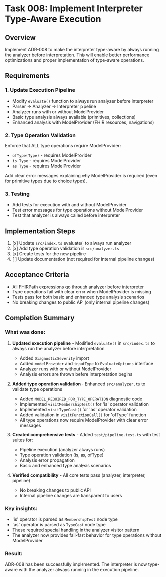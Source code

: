 # Task 008: Implement Interpreter Type-Aware Execution

## Overview
Implement ADR-008 to make the interpreter type-aware by always running the analyzer before interpretation. This will enable better performance optimizations and proper implementation of type-aware operations.

## Requirements

### 1. Update Execution Pipeline
- Modify `evaluate()` function to always run analyzer before interpreter
- Parser → Analyzer → Interpreter pipeline
- Analyzer runs with or without ModelProvider
- Basic type analysis always available (primitives, collections)
- Enhanced analysis with ModelProvider (FHIR resources, navigations)

### 2. Type Operation Validation
Enforce that ALL type operations require ModelProvider:
- `ofType(Type)` - requires ModelProvider
- `is Type` - requires ModelProvider  
- `as Type` - requires ModelProvider

Add clear error messages explaining why ModelProvider is required (even for primitive types due to choice types).

### 3. Testing
- Add tests for execution with and without ModelProvider
- Test error messages for type operations without ModelProvider
- Test that analyzer is always called before interpreter

## Implementation Steps

1. [x] Update `src/index.ts` evaluate() to always run analyzer
2. [x] Add type operation validation in `src/analyzer.ts`
3. [x] Create tests for the new pipeline
4. [ ] Update documentation (not required for internal pipeline changes)

## Acceptance Criteria
- All FHIRPath expressions go through analyzer before interpreter
- Type operations fail with clear error when ModelProvider is missing
- Tests pass for both basic and enhanced type analysis scenarios
- No breaking changes to public API (only internal pipeline changes)

## Completion Summary

### What was done:

1. **Updated execution pipeline** - Modified `evaluate()` in `src/index.ts` to always run the analyzer before interpretation
   - Added `DiagnosticSeverity` import
   - Added `modelProvider` and `inputType` to `EvaluateOptions` interface
   - Analyzer runs with or without ModelProvider
   - Analysis errors are thrown before interpretation begins

2. **Added type operation validation** - Enhanced `src/analyzer.ts` to validate type operations
   - Added `MODEL_REQUIRED_FOR_TYPE_OPERATION` diagnostic code
   - Implemented `visitMembershipTest()` for 'is' operator validation
   - Implemented `visitTypeCast()` for 'as' operator validation
   - Added validation in `visitFunctionCall()` for 'ofType' function
   - All type operations now require ModelProvider with clear error messages

3. **Created comprehensive tests** - Added `test/pipeline.test.ts` with test suites for:
   - Pipeline execution (analyzer always runs)
   - Type operation validation (is, as, ofType)
   - Analysis error propagation
   - Basic and enhanced type analysis scenarios

4. **Verified compatibility** - All core tests pass (analyzer, interpreter, pipeline)
   - No breaking changes to public API
   - Internal pipeline changes are transparent to users

### Key insights:
- 'is' operator is parsed as `MembershipTest` node type
- 'as' operator is parsed as `TypeCast` node type  
- These required special handling in the analyzer visitor pattern
- The analyzer now provides fail-fast behavior for type operations without ModelProvider

### Result:
ADR-008 has been successfully implemented. The interpreter is now type-aware with the analyzer always running in the execution pipeline.